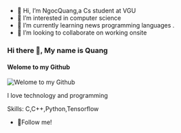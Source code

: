 - 👋 Hi, I’m NgocQuang,a Cs student at  VGU
- 👀 I’m interested in computer science
- 🌱 I’m currently learning news programming languages .
- 💞️ I’m looking to collaborate on working onsite

### Hi there 👋, My name is Quang
#### Welome to my Github
![Welome to my Github](https://pbs.twimg.com/profile_banners/1251825118264745984/1644662971/1500x500)

I love technology and programming

Skills: C,C++,Python,Tensorflow

- 🔭Follow me!




